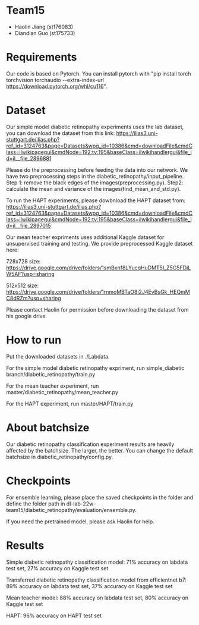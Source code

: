 # Team15
- Haolin Jiang (st176083)
- Diandian Guo (st175733)

# Requirements

Our code is based on Pytorch. You can install pytorch with "pip install torch torchvision torchaudio --extra-index-url https://download.pytorch.org/whl/cu116".

# Dataset

Our simple model diabetic retinopathy experiments uses the lab dataset, you can download the dataset from this link: https://ilias3.uni-stuttgart.de/ilias.php?ref_id=3124763&page=Datasets&wpg_id=10386&cmd=downloadFile&cmdClass=ilwikipagegui&cmdNode=192:tv:195&baseClass=ilwikihandlergui&file_id=il__file_2896881 

Please do the preprocessing before feeding the data into our network. We have two preprocessing steps in the diabetic_retinopathy/input_pipeline. Step 1: remove the black edges of the images(preprocessing.py). Step2: calculate the mean and variance of the images(find_mean_and_std.py). 

To run the HAPT experiments, please dowbnload the HAPT dataset from: https://ilias3.uni-stuttgart.de/ilias.php?ref_id=3124763&page=Datasets&wpg_id=10386&cmd=downloadFile&cmdClass=ilwikipagegui&cmdNode=192:tv:195&baseClass=ilwikihandlergui&file_id=il__file_2897015

Our mean teacher expriments uses additional Kaggle dataset for unsupervised training and testing. We provide preprocessed Kaggle dataset here: 

728x728 size:  https://drive.google.com/drive/folders/1smBxnf8LYucqHuDMT5I_Z5G5FDjLW5AF?usp=sharing

512x512 size: https://drive.google.com/drive/folders/1rnmoMBTaO8i2J4EvBsGk_HEQmMC8dRZm?usp=sharing

Please contact Haolin for permission before downloading the dataset from his google drive.



# How to run

Put the downloaded datasets in ./Labdata.

For the simple model diabetic retinopathy expriment, run simple_diabetic branch/diabetic_retinopathy/train.py

For the mean teacher experiment, run master/diabetic_retinopathy/mean_teacher.py

For the HAPT experiment, run  master/HAPT/train.py

# About batchsize

Our diabetic retinopathy classification experiment results are heavily affected by the batchsize. The larger, the better. You can change the default batchsize in diabetic_retinopathy/config.py.

# Checkpoints

For ensemble learning, please place the saved checkpoints in the folder and define the folder path in dl-lab-22w-team15/diabetic_retinopathy/evaluation/ensemble.py.


If you need the pretrained model, please ask Haolin for help.



# Results
Simple diabetic retinopathy classification model:                    71% accuracy on labdata test set,   27% accuracy on Kaggle test set                         

Transferred diabetic retinopathy classification model from efficientnet b7:   89% accuracy on labdata test set,   37% accuracy on Kaggle test set

Mean teacher model:              88% accuracy on labdata test set,   80% accuracy on Kaggle test set

HAPT:  96% accuracy on HAPT test set
